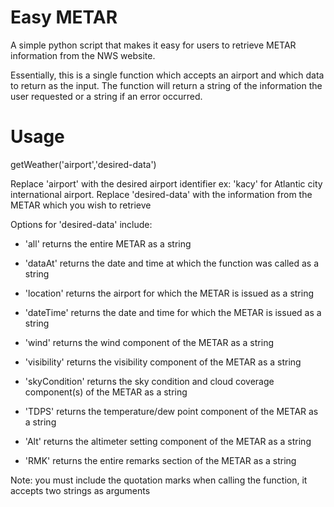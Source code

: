 # Easy METAR
A simple python script that makes it easy for users to retrieve METAR information from the NWS website.

Essentially, this is a single function which accepts an airport and which data to return as the input. The function will return a string of the information the user requested or a string if an error occurred.

# Usage
getWeather('airport','desired-data')

Replace 'airport' with the desired airport identifier ex: 'kacy' for Atlantic city international airport. Replace 'desired-data' with the information from the METAR which you wish to retrieve

Options for 'desired-data' include:

* 'all' returns the entire METAR as a string

* 'dataAt' returns the date and time at which the function was called as a string

* 'location' returns the airport for which the METAR is issued as a string

* 'dateTime' returns the date and time for which the METAR is issued as a string

* 'wind' returns the wind component of the METAR as a string

* 'visibility' returns the visibility component of the METAR as a string

* 'skyCondition' returns the sky condition and cloud coverage component(s) of the METAR as a string

* 'TDPS' returns the temperature/dew point component of the METAR as a string

* 'Alt' returns the altimeter setting component of the METAR as a string

* 'RMK' returns the entire remarks section of the METAR as a string

Note: you must include the quotation marks when calling the function, it accepts two strings as arguments
